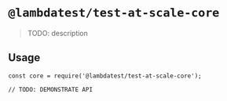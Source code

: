 # `@lambdatest/test-at-scale-core`

> TODO: description

## Usage

```
const core = require('@lambdatest/test-at-scale-core');

// TODO: DEMONSTRATE API
```
